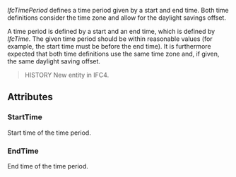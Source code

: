 _IfcTimePeriod_ defines a time period given by a start and end time. Both time definitions consider the time zone and allow for the daylight savings offset.

<!-- end of short definition -->


A time period is defined by a start and an end time, which is defined by _IfcTime_. The given time period should be within reasonable values (for example, the start time must be before the end time). It is furthermore expected that both time definitions use the same time zone and, if given, the same daylight saving offset.

> HISTORY New entity in IFC4.

## Attributes

### StartTime
Start time of the time period.

### EndTime
End time of the time period.

